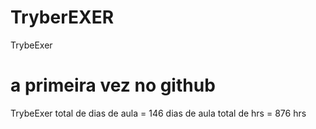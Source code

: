# TryberEXER
TrybeExer
# a primeira vez no github

TrybeExer
total de dias de aula = 146 dias de aula
total de hrs = 876 hrs
